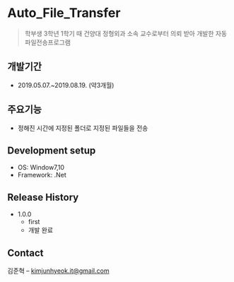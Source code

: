 # Auto_File_Transfer
> 학부생 3학년 1학기 때 건양대 정형외과 소속 교수로부터 의뢰 받아 개발한 자동파일전송프로그램


## 개발기간
* 2019.05.07.~2019.08.19. (약3개월)


## 주요기능
* 정해진 시간에 지정된 폴더로 지정된 파일들을 전송


## Development setup
* OS: Window7,10
* Framework: .Net


## Release History

* 1.0.0
    * first
    * 개발 완료


## Contact

김준혁 – kimjunhyeok.it@gmail.com

